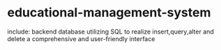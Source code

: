 # educational-management-system
include:
backend database
utilizing SQL to realize insert,query,alter and delete
a comprehensive and user-friendly interface
